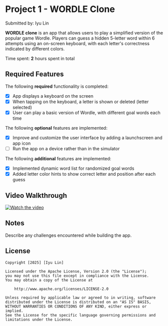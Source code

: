 # Project 1 - WORDLE Clone

Submitted by: Iyu Lin

**WORDLE clone** is an app that allows users to play a simplified version of the popular game Wordle. Players can guess a hidden 5-letter word within 6 attempts using an on-screen keyboard, with each letter's correctness indicated by different colors. 

Time spent: **2** hours spent in total

## Required Features

The following **required** functionality is completed:

- [x] App displays a keyboard on the screen
- [x] When tapping on the keyboard, a letter is shown or deleted (letter selected)
- [x] User can play a basic version of Wordle, with different goal words each time

The following **optional** features are implemented:

- [x] Improve and customize the user interface by adding a launchscreen and app icon
- [ ] Run the app on a device rather than in the simulator

The following **additional** features are implemented:

- [x] Implemented dynamic word list for randomized goal words
- [x] Added letter color hints to show correct letter and position after each guess

## Video Walkthrough




[![Watch the video](https://img.youtube.com/vi/W5Gafanh4YQ/hqdefault.jpg)](https://www.youtube.com/watch?v=W5Gafanh4YQ)



## Notes

Describe any challenges encountered while building the app.

## License

    Copyright [2025] [Iyu Lin]

    Licensed under the Apache License, Version 2.0 (the "License");
    you may not use this file except in compliance with the License.
    You may obtain a copy of the License at

        http://www.apache.org/licenses/LICENSE-2.0

    Unless required by applicable law or agreed to in writing, software
    distributed under the License is distributed on an "AS IS" BASIS,
    WITHOUT WARRANTIES OR CONDITIONS OF ANY KIND, either express or implied.
    See the License for the specific language governing permissions and
    limitations under the License.
